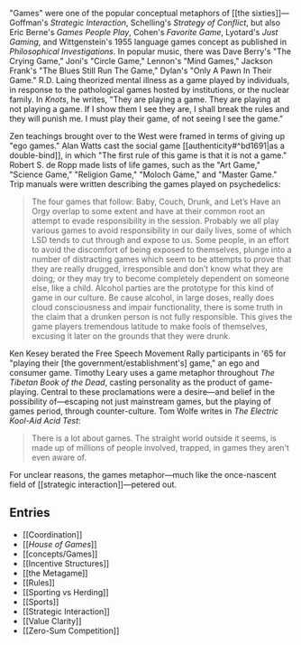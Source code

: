 "Games" were one of the popular conceptual metaphors of [[the sixties]]—Goffman's _Strategic Interaction_, Schelling's _Strategy of Conflict_, but also Eric Berne's _Games People Play_, Cohen's _Favorite Game_, Lyotard's _Just Gaming_, and Wittgenstein's 1955 language games concept as published in _Philosophical Investigations_. In popular music, there was Dave Berry's "The Crying Game," Joni's "Circle Game," Lennon's "Mind Games," Jackson Frank's "The Blues Still Run The Game," Dylan's "Only A Pawn In Their Game." R.D. Laing theorized mental illness as a game played by individuals, in response to the pathological games hosted by institutions, or the nuclear family. In _Knots_, he writes, "They are playing a game. They are playing at not playing a game. If I show them I see they are, I shall break the rules and they will punish me. I must play their game, of not seeing I see the game." 

Zen teachings brought over to the West were framed in terms of giving up "ego games." Alan Watts cast the social game [[authenticity#^bd1691|as a double-bind]], in which "The first rule of this game is that it is not a game." Robert S. de Ropp made lists of life games, such as the "Art Game," "Science Game," "Religion Game," "Moloch Game," and "Master Game." Trip manuals were written describing the games played on psychedelics:
> The four games that follow: Baby, Couch, Drunk, and Let’s Have an Orgy overlap to some extent and have at their common root an attempt to evade responsibility in the session. Probably we all play various games to avoid responsibility in our daily lives, some of which LSD tends to cut through and expose to us. Some people, in an effort to avoid the discomfort of being exposed to themselves, plunge into a number of distracting games which seem to be attempts to prove that they are really drugged, irresponsible and don’t know what they are doing; or they may try to become completely dependent on someone else, like a child. Alcohol parties are the prototype for this kind of game in our culture. Be cause alcohol, in large doses, really does cloud consciousness and impair functionality, there is some truth in the claim that a drunken person is not fully responsible. This gives the game players tremendous latitude to make fools of themselves, excusing it later on the grounds that they were drunk.

Ken Kesey berated the Free Speech Movement Rally participants in '65 for "playing their [the government/establishment's] game," an ego and consumer game. Timothy Leary uses a game metaphor throughout *The Tibetan Book of the Dead*, casting personality as the product of game-playing. Central to these proclamations were a desire—and belief in the possibility of—escaping not just mainstream games, but the playing of games period, through counter-culture. Tom Wolfe writes in _The Electric Kool-Aid Acid Test_:
> There is a lot about games. The straight world outside it seems, is made up of millions of people involved, trapped, in games they aren't even aware of.

For unclear reasons, the games metaphor—much like the once-nascent field of [[strategic interaction]]—petered out.

## Entries
- [[Coordination]]
- [[_House of Games_]]
- [[concepts/Games]]
- [[Incentive Structures]]
- [[the Metagame]]
- [[Rules]]
- [[Sporting vs Herding]]
- [[Sports]]
- [[Strategic Interaction]]
- [[Value Clarity]]
- [[Zero-Sum Competition]]